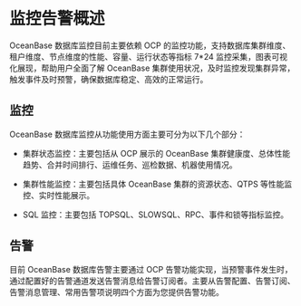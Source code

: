 # 监控告警概述

OceanBase 数据库监控目前主要依赖 OCP 的监控功能，支持数据库集群维度、租户维度、节点维度的性能、容量、运行状态等指标 7\*24 监控采集，图表可视化展现，帮助用户全面了解 OceanBase 集群使用状况，及时监控发现集群异常，触发事件及时预警，确保数据库稳定、高效的正常运行。

## 监控

OceanBase 数据库监控从功能使用方面主要可分为以下几个部分：

* 集群状态监控：主要包括从 OCP 展示的 OceanBase 集群健康度、总体性能趋势、合并时间排行、运维任务、巡检数据、机器使用情况。

* 集群性能监控：主要包括具体 OceanBase 集群的资源状态、QTPS 等性能监控、实时性能展示。

* SQL 监控：主要包括 TOPSQL、SLOWSQL、RPC、事件和锁等指标监控。

## 告警

目前 OceanBase 数据库告警主要通过 OCP 告警功能实现，当预警事件发生时，通过配置好的告警通道发送告警消息给告警订阅者。主要从告警配置、告警订阅、告警消息管理、常用告警项说明四个方面为您提供告警功能。
